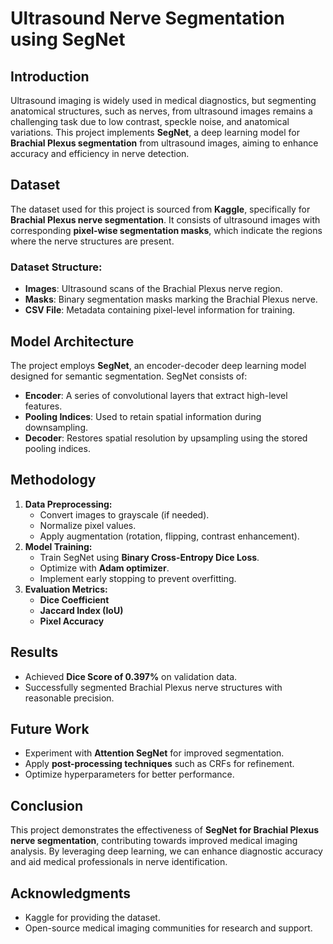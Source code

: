 # Ultrasound Nerve Segmentation using SegNet

## Introduction
Ultrasound imaging is widely used in medical diagnostics, but segmenting anatomical structures, such as nerves, from ultrasound images remains a challenging task due to low contrast, speckle noise, and anatomical variations. This project implements **SegNet**, a deep learning model for **Brachial Plexus segmentation** from ultrasound images, aiming to enhance accuracy and efficiency in nerve detection.

## Dataset
The dataset used for this project is sourced from **Kaggle**, specifically for **Brachial Plexus nerve segmentation**. It consists of ultrasound images with corresponding **pixel-wise segmentation masks**, which indicate the regions where the nerve structures are present.

### Dataset Structure:
- **Images**: Ultrasound scans of the Brachial Plexus nerve region.
- **Masks**: Binary segmentation masks marking the Brachial Plexus nerve.
- **CSV File**: Metadata containing pixel-level information for training.

## Model Architecture
The project employs **SegNet**, an encoder-decoder deep learning model designed for semantic segmentation. SegNet consists of:
- **Encoder**: A series of convolutional layers that extract high-level features.
- **Pooling Indices**: Used to retain spatial information during downsampling.
- **Decoder**: Restores spatial resolution by upsampling using the stored pooling indices.

## Methodology
1. **Data Preprocessing:**
   - Convert images to grayscale (if needed).
   - Normalize pixel values.
   - Apply augmentation (rotation, flipping, contrast enhancement).
2. **Model Training:**
   - Train SegNet using **Binary Cross-Entropy Dice Loss**.
   - Optimize with **Adam optimizer**.
   - Implement early stopping to prevent overfitting.
3. **Evaluation Metrics:**
   - **Dice Coefficient**
   - **Jaccard Index (IoU)**
   - **Pixel Accuracy**

## Results
- Achieved **Dice Score of 0.397%** on validation data.
- Successfully segmented Brachial Plexus nerve structures with reasonable precision.

## Future Work
- Experiment with **Attention SegNet** for improved segmentation.
- Apply **post-processing techniques** such as CRFs for refinement.
- Optimize hyperparameters for better performance.

## Conclusion
This project demonstrates the effectiveness of **SegNet for Brachial Plexus nerve segmentation**, contributing towards improved medical imaging analysis. By leveraging deep learning, we can enhance diagnostic accuracy and aid medical professionals in nerve identification.

## Acknowledgments
- Kaggle for providing the dataset.
- Open-source medical imaging communities for research and support.

